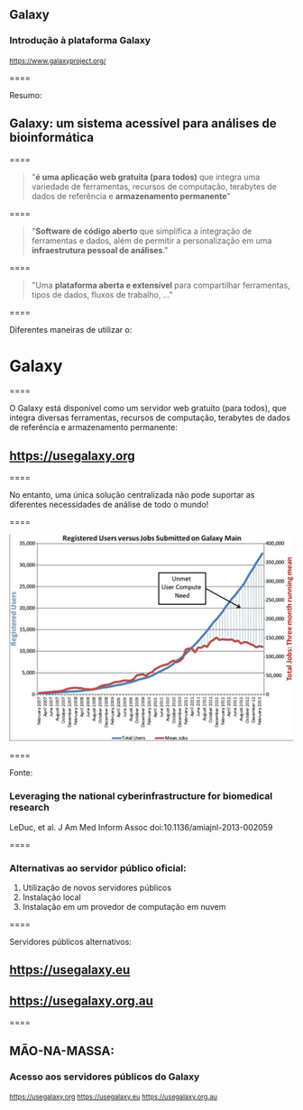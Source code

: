 ## Galaxy

### Introdução à plataforma Galaxy

<small>https://www.galaxyproject.org/</small>

====

Resumo:

## Galaxy: um sistema acessível para análises de bioinformática

====

> "**é uma aplicação web gratuita (para todos)** que integra uma variedade de ferramentas, recursos de computação, terabytes de dados de referência e **armazenamento permanente**"

====

> "**Software de código aberto** que simplifica a integração de ferramentas e dados, além de permitir a personalização em uma **__infraestrutura pessoal de análises__**."

====

> "Uma **plataforma aberta e extensível** para compartilhar ferramentas, tipos de dados, fluxos de trabalho, ..."

====

Diferentes maneiras de utilizar o:

# Galaxy

====

O Galaxy está disponível como um servidor web gratuito (para todos), que integra diversas ferramentas, recursos de computação, terabytes de dados de referência e armazenamento permanente:

## https://usegalaxy.org

====

No entanto, uma única solução centralizada não pode suportar as diferentes necessidades de análise de todo o mundo!

====

![avatar][avatar]

[avatar]: ../shared/img/usersgalaxy.png

====

Fonte:

### Leveraging the national cyberinfrastructure for biomedical research

LeDuc, et al. J Am Med Inform Assoc doi:10.1136/amiajnl-2013-002059

====

### Alternativas ao servidor público oficial:

1. Utilização de novos servidores públicos
2. Instalação local
3. Instalação em um provedor de computação em nuvem

====

Servidores públicos alternativos:

## https://usegalaxy.eu
## https://usegalaxy.org.au

====

## MÃO-NA-MASSA:

### Acesso aos servidores públicos do Galaxy

<small>https://usegalaxy.org https://usegalaxy.eu https://usegalaxy.org.au</small>
